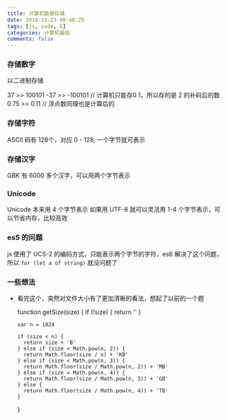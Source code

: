```yaml
---
title: 计算机数据存储
date: 2018-11-23 00:48:25
tags: [js, code, G]
categories: 计算机基础
comments: false
---
```


### 存储数字

以二进制存储

  37 >> 100101
  -37 >> -100101 // 计算机只能存0 1，所以存的是 2 的补码后的数
  0.75 >> 0.11  // 浮点数同理也是计算后的

### 存储字符

ASCII 码有 128个，对应 0 - 128, 一个字节就可表示

### 存储汉字

GBK 有 6000 多个汉字，可以用两个字节表示

### Unicode 

Unicode 本来用 4 个字节表示
如果用 UTF-8 就可以灵活用 1-4 个字节表示，可以节省内存，比较高效

### es5 的问题

js 使用了 UCS-2 的编码方式，只能表示两个字节的字符，es6 解决了这个问题，所以 `for (let a of string)` 就没问题了

### 一些想法

- 看完这个，突然对文件大小有了更加清晰的看法，想起了以前的一个题

    function getSize(size) {
      if (!size) {
        return ''
      }
    
      var n = 1024
    
      if (size < n) {
        return size + 'B'
      } else if (size < Math.pow(n, 2)) {
        return Math.floor(size / n) + 'KB'
      } else if (size < Math.pow(n, 3)) {
        return Math.floor(size / Math.pow(n, 2)) + 'MB'
      } else if (size < Math.pow(n, 4)) {
        return Math.floor(size / Math.pow(n, 3)) + 'GB'
      } else {
        return Math.floor(size / Math.pow(n, 4)) + 'TB'
      }
    }

